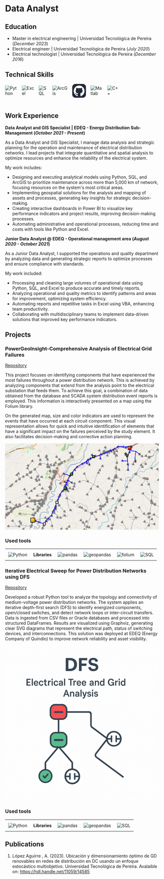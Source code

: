 # Data Analyst



## Education					       		
- Master in electrical engineering	| Universidad Tecnológica de Pereira (_December 2023_)	 			        		
- Electrical engineer | Universidad Tecnológica de Pereira (_July 2020_)
- Electrical technologist | Universidad Tecnológica de Pereira (_December 2016_)<br>

## Technical Skills
<div style="display: flex; flex-wrap: wrap; align-items: center;">
  <img src="https://user-images.githubusercontent.com/25181517/183423507-c056a6f9-1ba8-4312-a350-19bcbc5a8697.png" alt="Python" width="40px" style="margin-right: 15px;"/>
  <img src="https://upload.wikimedia.org/wikipedia/commons/thumb/3/34/Microsoft_Office_Excel_%282019%E2%80%93present%29.svg/1101px-Microsoft_Office_Excel_%282019%E2%80%93present%29.svg.png" alt="Excel" width="40px" style="margin-right: 15px;"/>
  <img src="https://symbols.getvecta.com/stencil_28/61_sql-database-generic.90b41636a8.svg" alt="SQL" width="30px" style="margin-right: 15px;"/>
  <img src="https://upload.wikimedia.org/wikipedia/commons/thumb/d/df/ArcGIS_logo.png/800px-ArcGIS_logo.png" alt="ArcGis" width="50px" style="margin-right: 15px;"/>
  <img src="https://raw.githubusercontent.com/tandpfun/skill-icons/main/icons/Github-Dark.svg" alt="Github" width="45px" style="margin-right: 15px;"/>
  <img src="https://user-images.githubusercontent.com/25181517/192106593-610ee31c-995e-4f24-b8e1-0f18eead6fae.png" alt="Matlab" width="40px" style="margin-right: 15px;"/>
  <img src="https://user-images.githubusercontent.com/25181517/192106073-90fffafe-3562-4ff9-a37e-c77a2da0ff58.png" alt="C++" width="40px"/>
</div><br>

## Work Experience
**Data Analyst and GIS Specialist | EDEQ - Energy Distribution Sub-Management (_October 2021 - Present_)**

As a Data Analyst and GIS Specialist, I manage data analysis and strategic planning for the operation and maintenance of electrical distribution networks. I lead projects that integrate quantitative and spatial analysis to optimize resources and enhance the reliability of the electrical system.

My work includes:
- Designing and executing analytical models using Python, SQL, and ArcGIS to prioritize maintenance across more than 5,000 km of network, focusing resources on the system's most critical areas.
- Implementing geospatial solutions for the analysis and mapping of assets and processes, generating key insights for strategic decision-making.
- Creating interactive dashboards in Power BI to visualize key performance indicators and project results, improving decision-making processes.
- Automating administrative and operational processes, reducing time and costs with tools like Python and Excel.

**Junior Data Analyst @ EDEQ - Operational management area (_August 2020 - October 2021_)**

As a Junior Data Analyst, I supported the operations and quality department by analyzing data and generating strategic reports to optimize processes and ensure compliance with standards.

My work included:
- Processing and cleaning large volumes of operational data using Python, SQL, and Excel to produce accurate and timely reports.
- Analyzing operational and quality metrics to identify patterns and areas for improvement, optimizing system efficiency.
- Automating reports and repetitive tasks in Excel using VBA, enhancing team productivity.
- Collaborating with multidisciplinary teams to implement data-driven solutions that improved key performance indicators.

## Projects
### PowerGeoInsight-Comprehensive Analysis of Electrical Grid Failures
[Repository](https://github.com/Zarcasmo/PowerGeoInsight-Comprehensive_Analysis_of_Electrical_Grid_Failures)

This project focuses on identifying components that have experienced the most failures throughout a power distribution network. This is achieved by analyzing components that extend from the analysis point to the electrical substation that feeds them. To achieve this goal, a combination of data obtained from the database and SCADA system distribution event reports is employed. This information is interactively presented on a map using the Folium library.

On the generated map, size and color indicators are used to represent the events that have occurred at each circuit component. This visual representation allows for quick and intuitive identification of elements that have a significant impact on the failures perceived by the study element. It also facilitates decision-making and corrective action planning.

<img src="/assets/img/mapa_html.PNG" alt="drawing" width="700"/>

### Used tools
<table style="width: 100%; border-collapse: collapse; border: none;">
  <tr style="text-align: center; border: none;">
    <!-- Columna 1: Logo de Python -->
    <td style="padding: 10px; border: none;">
      <img src="https://seeklogo.com/images/P/python-logo-C50EED1930-seeklogo.com.png" alt="Python" width="60">
    </td>
    <!-- Columna 2: Texto "Libraries" centrado -->
    <td style="padding: 10px; font-weight: bold; text-align: center; vertical-align: middle; border: none;">
      Libraries
    </td>
    <!-- Columna 3: Logo de pandas -->
    <td style="padding: 10px; border: none;">
      <img src="https://upload.wikimedia.org/wikipedia/commons/thumb/e/ed/Pandas_logo.svg/2560px-Pandas_logo.svg.png" alt="pandas" width="90">
    </td>
    <!-- Columna 4: Logo de geopandas -->
    <td style="padding: 10px; border: none;">
      <img src="https://geopandas.org/en/stable/_images/geopandas_logo.png" alt="geopandas" width="120">
    </td>
    <!-- Columna 5: Logo de folium -->
    <td style="padding: 10px; border: none;">
      <img src="https://miro.medium.com/v2/resize:fit:1400/0*XuBHZzSmxp8sKmHC.png" alt="folium" width="100">
    </td>
    <!-- Columna 6: Logo de SQL -->
    <td style="padding: 10px; border: none;">
      <img src="https://encrypted-tbn0.gstatic.com/images?q=tbn:ANd9GcQ_lTeBk0QdOhzcE4vM82jU6DESzpm27PmiGA&s" alt="SQL" width="50">
    </td>
  </tr>
</table>

### Iterative Electrical Sweep for Power Distribution Networks using DFS
[Repository](https://github.com/Zarcasmo/DeepCircuitMapper)

Developed a robust Python tool to analyze the topology and connectivity of medium-voltage power distribution networks. The system applies an iterative depth-first search (DFS) to identify energized components, open/closed switches, and detect network loops or inter-circuit transfers. Data is ingested from CSV files or Oracle databases and processed into structured DataFrames. Results are visualized using Graphviz, generating clear SVG diagrams that represent the electrical path, status of switching devices, and interconnections. This solution was deployed at EDEQ (Energy Company of Quindío) to improve network reliability and asset visibility.

<img src="/assets/img/DFS_Repository2.png" alt="drawing" width="650"/>

### Used tools
<table style="width: 100%; border-collapse: collapse; border: none;">
  <tr style="text-align: center; border: none;">
    <!-- Columna 1: Logo de Python -->
    <td style="padding: 10px; border: none;">
      <img src="https://seeklogo.com/images/P/python-logo-C50EED1930-seeklogo.com.png" alt="Python" width="60">
    </td>
    <!-- Columna 2: Texto "Libraries" centrado -->
    <td style="padding: 10px; font-weight: bold; text-align: center; vertical-align: middle; border: none;">
      Libraries
    </td>
    <!-- Columna 3: Logo de pandas -->
    <td style="padding: 10px; border: none;">
      <img src="https://upload.wikimedia.org/wikipedia/commons/thumb/e/ed/Pandas_logo.svg/2560px-Pandas_logo.svg.png" alt="pandas" width="90">
    </td>
    <!-- Columna 4: Logo de Graphviz -->
    <td style="padding: 10px; border: none;">
      <img src="https://upload.wikimedia.org/wikipedia/en/4/48/GraphvizLogo.png" alt="geopandas" width="80">
    </td>
    <!-- Columna 5: Logo de SQL -->
    <td style="padding: 10px; border: none;">
      <img src="https://encrypted-tbn0.gstatic.com/images?q=tbn:ANd9GcQ_lTeBk0QdOhzcE4vM82jU6DESzpm27PmiGA&s" alt="SQL" width="50">
    </td>
  </tr>
</table>


## Publications
1. López Aguirre , A.  (2023).  Ubicación y dimensionamiento óptimo de GD renovables en redes de distribución en DC usando un enfoque estocástico multiobjetivo.    Universidad Tecnológica de Pereira.  Avalaible on: https://hdl.handle.net/11059/14585

